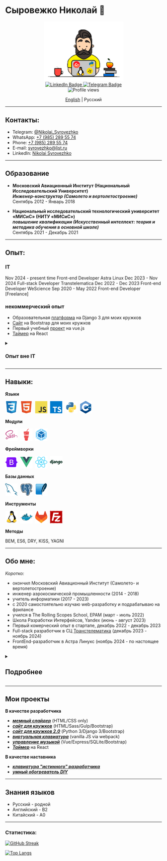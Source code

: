 # Сыровежко Николай 👋

<div class="header" align="center">
	<img src="./syrovezhko.gif" alt="test" width="255">
	<div id="badges">
    <a href="https://www.linkedin.com/in/nikolai-syrovezhko">
      <img src="https://img.shields.io/badge/LinkedIn-blue?style=for-the-badge&logo=linkedin&logoColor=white" alt="LinkedIn Badge"/>
    </a>
    <a href="https://t.me/Nikolai_Syrovezhko">
      <img src="https://img.shields.io/badge/Telegram-2CA5E0?style=for-the-badge&logo=telegram&logoColor=white" alt="Telegram Badge"/>
    </a>
  </div>
  <img src="https://komarev.com/ghpvc/?username=syrovezhko&style=flat-square&color=blue" alt="Profile views"/>
</div>

<p align="center"><a href="https://github.com/syrovezhko">English</a> | Русский<br/>


---
## Контакты:
* Telegram: [@Nikolai_Syrovezhko](https://t.me/Nikolai_Syrovezhko)
* WhatsApp: [+7 (985) 289 55 74](https://wa.me/79852895574)
* Phone: [+7 (985) 289 55 74](tel:+79852895574)
* E-mail: [syrovezhko@list.ru](mailto:syrovezhko@list.ru)
* LinkedIn: [Nikolai Syrovezhko](https://www.linkedin.com/in/nikolai-syrovezhko/)

---
## Образование

* **Московский Авиационный Институт (Национальный Исследовательский Университет)**  
***Инженер-конструктор (Самолето и вертолетостроение)***  
Сентябрь 2012 - Январь 2018

* **Национальный исследовательский технологический университет «МИСиС»
(НИТУ «МИСиС»)**  
***повышение квалификации (Искусственный интеллект: теория и методика обучения в основной школе)***  
Сентябрь 2021 - Декабрь 2021

---
## Опыт:

### IT
Nov 2024 - present time
Front-end Developer
Astra Linux
Dec 2023 - Nov 2024
Full-stack Developer
Transtelematica
Dec 2022 - Dec 2023
Front-end Developer
WeScience
Sep 2020 - May 2022
Front-end Developer [Freelance]

### некоммерческий опыт
* Образовательная [платформа](https://github.com/syrovezhko/platform) на Django 3 для моих кружков
* [Сайт](https://github.com/syrovezhko/bootstrap_4_test) на Bootstrap для моих кружков
* Первый учебный [проект](https://github.com/syrovezhko/tab-tracker) на vue.js
* [Таймер](https://github.com/syrovezhko/react-timer) на React

<details>
<summary>

### Опыт вне IT

</summary>

* **Преподаватель информатики и инженерного дела**  
***Школа №1288, Москва***  
Сентябрь 2019 - Декабрь 2023

* **Преподаватель робототехники**  
***ГБОУ ДО ЦДТ "Строгино"***  
Сентябрь 2017 - Сентябрь 2019

* **Инженер-конструктор**  
***Авиационный Комплекс им. С.В. Ильюшина***  
Ноябрь 2016 - Сентябрь 2018

* **Техник-конструктор**  
***RUSSIAN AIRCRAFT CORPORATION MiG***  
Dec 2014 - Ноябрь 2015

* **Техник-конструктор**  
***JSC “Saturn”***  
Июль 2014 - Август 2014

</details>

---

## Навыки:
**Языки**
<div>
<img src="https://raw.githubusercontent.com/devicons/devicon/2ae2a900d2f041da66e950e4d48052658d850630/icons/css3/css3-original.svg"  title="CSS3" alt="CSS" width="40" height="40"/>&nbsp;
<img src="https://github.com/devicons/devicon/blob/master/icons/html5/html5-original.svg" title="HTML5" alt="HTML" width="40" height="40"/>&nbsp;
<img src="https://github.com/devicons/devicon/blob/master/icons/javascript/javascript-original.svg" title="JavaScript" alt="JavaScript" width="40" height="40"/>&nbsp;
<img src="https://github.com/devicons/devicon/blob/master/icons/typescript/typescript-original.svg" title="TypeScript" alt="TypeScript" width="40" height="40"/>&nbsp;
<img src="https://raw.githubusercontent.com/devicons/devicon/2ae2a900d2f041da66e950e4d48052658d850630/icons/python/python-original.svg" title="Python" alt="Python" width="40" height="40"/>&nbsp;
<img src="https://github.com/devicons/devicon/blob/master/icons/cplusplus/cplusplus-original.svg" title="cplusplus" alt="cplusplus" width="40" height="40"/>&nbsp;
</div>

**Модули**
<div>
<img src="https://github.com/devicons/devicon/blob/master/icons/sass/sass-original.svg" title="sass" alt="sass" width="40" height="40"/>&nbsp;
<img src="https://github.com/devicons/devicon/blob/master/icons/gulp/gulp-plain.svg" title="gulp" alt="gulp" width="40" height="40"/>&nbsp;
<img src="https://github.com/devicons/devicon/blob/master/icons/webpack/webpack-original.svg" title="webpack" alt="webpack" width="40" height="40"/>&nbsp;
</div>

**Фреймворки**

<div>
<img src="https://github.com/devicons/devicon/blob/master/icons/bootstrap/bootstrap-original.svg" title="bootstrap" alt="bootstrap" width="40" height="40"/>&nbsp;
<img src="https://github.com/devicons/devicon/blob/master/icons/vuejs/vuejs-original.svg" title="vuejs" alt="vuejs" width="40" height="40"/>&nbsp;
<img src="https://github.com/devicons/devicon/blob/master/icons/react/react-original.svg" title="react" alt="react" width="40" height="40"/>&nbsp;
<img src="https://github.com/devicons/devicon/blob/master/icons/django/django-plain-wordmark.svg" title="django" alt="django" width="40" height="40"/>&nbsp;
</div>

**Базы данных**

<div>
<img src="https://github.com/devicons/devicon/blob/master/icons/mysql/mysql-original.svg" title="mysql" alt="mysql" width="40" height="40"/>&nbsp;
<img src="https://github.com/devicons/devicon/blob/master/icons/postgresql/postgresql-original.svg" title="postgresql" alt="postgresql" width="40" height="40"/>&nbsp;
<img src="https://github.com/devicons/devicon/blob/master/icons/sqlite/sqlite-original.svg" title="sqlite" alt="sqlite" width="40" height="40"/>&nbsp;
</div>

**Инструменты**

<div>
<img src="https://github.com/devicons/devicon/blob/master/icons/linux/linux-original.svg" title="linux" alt="linux" width="40" height="40"/>&nbsp;
<img src="https://github.com/devicons/devicon/blob/master/icons/docker/docker-original.svg" title="docker" alt="docker" width="40" height="40"/>&nbsp;
<img src="https://github.com/devicons/devicon/blob/master/icons/gitlab/gitlab-original.svg" title="gitlab" alt="gitlab" width="40" height="40"/>&nbsp;
<img src="https://github.com/devicons/devicon/blob/master/icons/filezilla/filezilla-plain.svg" title="filezilla" alt="filezilla" width="40" height="40"/>&nbsp;
</div>

**Методы**

BEM, ES6, DRY, KISS, YAGNI

---

## Обо мне:

*Коротко:*

- окончил Московский Авиационный Институт (Самолето- и вертолетостроение)
- инженер аэрокосмической промышленности (2014 - 2018)
- учитель информатики (2017 - 2023)
- с 2020 самостоятельно изучаю web-разработку и подрабатываю на фрилансе
- учился в The Rolling Scopes School, EPAM (март - июль 2022)
- Школа Разработки Интерфейсов, Yandex (июнь - август 2023)
- Первый комерческий опыт в стартапе, декабрь 2022 - декабрь 2023
- Full-stack разработчик в СЦ [Транстелематика](https://transtelematica.ru/) (декабрь 2023 - ноябрь 2024)
- FrontEnd-разработчик в Астра Линукс (ноябрь 2024 - по настоящее время)

<details>
<summary>

## Подробнее

</summary>
Меня зовут Николай. Я junior frontend developer.

![Relative date](https://img.shields.io/date/761166000?label=%D0%AF%20%D1%80%D0%BE%D0%B4%D0%B8%D0%BB%D1%81%D1%8F&logo=%D0%BF%D1%80%D0%BE%D0%BB&style=plastic)

В 2018 г я закончил Московский Авиационный Институт по профессии инженер по самолето - и вертолетостроению. Я работал по профессии со студенчества. 

После 3х лет работы в промышленности сменил сферу деятельности, стал учителем. Сделать первые шаги в этом направлении меня пригласил научный руководитель.

Звучит странно, не так ли? Зачем нанимать инженера на роль учителя? Ответ прост - каждая московская школа нуждается в инженере с безумными идеями и способностью к преподаванию. Моя задача - придумать инженерный проект и реализовать его с командой школьников. 

Работа в школе дала мне возможность попробовать многие IT направления. Я изучил основы Python и C++.  Научился работать с Arduino и программировать микроконтроллеры через SPI-интерфейс. Попробовал себя в роли DevOps, FrontEND и BackEND разработчиков. Создавал [IoT](https://grabcad.com/library/convector-patriot-pt-c-15-x-v41-1), [hardware&software](https://github.com/syrovezhko/developer-keyboard)  проекты. Школа дала мне возможность выбрать то, что приносит максимум удовольствия. Да, это frontend. 

Я начал с того, что сделал сайт для своих кружков. Это был простой [многостраничник](https://syrovezhko.github.io/bootstrap_4_test) на Bootstrap с ручным обновлением данных. В разработке использовал SASS в связке с Gulp.

На учебный год 2021-2022 г. я подготовил сайт с использованием Django 3. Я задумывал это как частный бизнес. Однако, проект провалился на старте из-за ошибок в  маркетинге. Тем не менее, вы все равно можете взглянуть на [проект](https://github.com/syrovezhko/platform).


По рекомендации знакомого синьер-разработчика [Владислава Хорева](https://www.linkedin.com/in/vladislav-khorev-63a84450) из Luxoft Russia, я начал осваивать Vue.js и сделал свое первое FullStack веб-приложение. Я использовал Vue.js, Express.js, SqLite DB. Как и с другими проектами, [можете взглянуть](https://syrovezhko.github.io/tab-tracker/client/dist).

Ранее я помогал ему с бекапом GitLab. Это была моя  DevOps-стажировка. Её целью были поднятие Ubuntu-сервера и развертывание на нем GitLab бекапа. Бекап был сделан в устаревшей 8.15.2 версии. Что бы его распаковать, необходимо было использовать версию GitLab не старше 9-ой. Это стало проблемой: на официальном сайте не было версии младше чем 13.12. Но я нашел выход из положения - Docker контейнер. Распаковав контейнер, я накатил бекап и начал обновлять систему шаг за шагом. Машина была в базовой конфигурации. Обновление заняло несколько дней. Под конец, я сделал бекап в последней версии GitLab и отправил его на Amazon облако.

Во время работы, мы приняли решение, что Gitea лучше подходит для задач хранения закрытых репозиториев. По этому, следующей задачей стало поднятие нового Ubuntu-сервера, установка и настройка Gitea, а так же миграция репозиториев из GitLab в Gitea. Это было гораздо проще: инструкции из официальной документации + [скрипт](https://github.com/h44z/gitlab_to_gitea) на python.

В итоге, я сделал бекап Gitea, как и в прошлый раз, закинул его на Amazon облако и снес обе системы. [Владислав](https://www.linkedin.com/in/vladislav-khorev-63a84450) удалил все машины и дал доступ к новой, где я уже по-нормальному установил Gitea и накатил бекап.

В конце 2022г. я нашел свою первую работу в IT в роли FrontEnd разработчика в стартапе. Я создавал реакт компонеты для системы подготовки к собеседованим.

В декабре 2023 стал Full-stack разработчиком в СЦ Транстелематика. Моя основная задача была — разработка систем управления трансляциями для экранов общественного транспорта.

Сейчас, я - FrontEnd - разработчик в Астра Линукс.

Вот такая история.

Спасибо за внимание!

</details>

---

## Мои проекты
**В качестве разработчика**
- ***[мемный слайдер](https://syrovezhko.github.io/cssMemSlider/cssMemSlider/index.html)*** (HTML/CSS only)
- ***[сайт для кружков](https://syrovezhko.github.io/bootstrap_4_test/)*** (HTML/Sass/Gulp/Bootstrap)
- ***[сайт для кружков 2.0](https://github.com/syrovezhko/platform)*** (Python 3/Django 3/Bootstrap)
- ***[виртуальная клавиатура](https://syrovezhko.github.io/virtual-keyboard/dist/)*** (vanilla JS via webpack)
- ***[управление музыкой](https://github.com/syrovezhko/tab-tracker)*** (Vue/Express/SQLite/Bootstrap)
- ***[Таймер](https://github.com/syrovezhko/react-timer)*** на React

**В качестве наставника**

- ***[клавиатура "истинного" разработчика](https://github.com/syrovezhko/developer-keyboard)***
- ***[умный обогреватель DIY](https://grabcad.com/library/convector-patriot-pt-c-15-x-v41-1)***

---

## Знания языков

* Русский - родной
* Английский - B2
* Китайский - A0

---

### Статистика:


[![GitHub Streak](http://github-readme-streak-stats.herokuapp.com?user=syrovezhko&theme=dark&background=000000)](https://git.io/streak-stats)

[![Top Langs](https://github-readme-stats.vercel.app/api/top-langs/?username=syrovezhko&layout=compact&theme=vision-friendly-dark)](https://github.com/anuraghazra/github-readme-stats)
